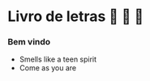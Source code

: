 # Livro de letras :guitar: :drum:  :microphone:

### Bem vindo

- Smells like a teen spirit
- Come as you are